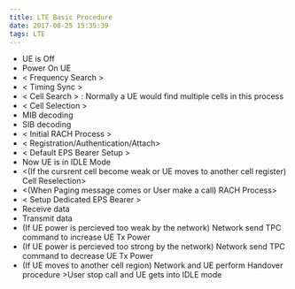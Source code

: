 ```yaml
---
title: LTE Basic Procedure
date: 2017-08-25 15:35:39
tags: LTE
---
```


- UE is Off
- Power On UE
- < Frequency Search > <!-- more -->
- < Timing Sync >
- < Cell Search > : Normally a UE would find multiple cells in this process
- < Cell Selection >
- MIB decoding
- SIB decoding
- < Initial RACH Process >
- < Registration/Authentication/Attach>
- < Default EPS Bearer Setup >
- Now UE is in IDLE Mode
- <(If the cursrent cell become weak or UE moves to another cell register) Cell Reselection>
- <(When Paging message comes or User make a call) RACH Process>
- < Setup Dedicated EPS Bearer >
- Receive data
- Transmit data
- (If UE power is percieved too weak by the network) Network send TPC command to increase UE Tx Power
- (If UE power is percieved too strong by the network) Network send TPC command to decrease UE Tx Power
- (If UE moves to another cell region) Network and UE perform Handover procedure >User stop call and UE gets into IDLE mode
